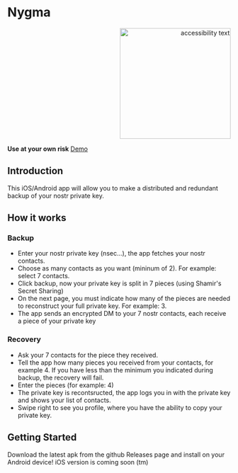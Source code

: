 # Nygma
<p align="right">
  <img src="https://imagedelivery.net/wyrwp3c-j0gDDUWgnE7lig/e8eaf0cd-09aa-4860-a767-480f984b4d00/public" width="250" alt="accessibility text">
</p>

**Use at your own risk**
[Demo](https://www.loom.com/share/4b8aafeb6616429ca943af7b3b9ccd4c)
## Introduction

This iOS/Android app will allow you to make a distributed and redundant backup of your nostr private key.

## How it works

### Backup

* Enter your nostr private key (nsec...), the app fetches your nostr contacts. 
* Choose as many contacts as you want (mininum of 2). For example: select 7 contacts.
* Click backup, now your private key is split in 7 pieces (using Shamir's Secret Sharing)
* On the next page, you must indicate how many of the pieces are needed to reconstruct your full private key. For example: 3.
* The app sends an encrypted DM to your 7 nostr contacts, each receive a piece of your private key

### Recovery

* Ask your 7 contacts for the piece they received.
* Tell the app how many pieces you received from your contacts, for example 4. If you have less than the minimum you indicated during backup, the recovery will fail.
* Enter the pieces (for example: 4)
* The private key is recontsructed, the app logs you in with the private key and shows your list of contacts.
* Swipe right to see you profile, where you have the ability to copy your private key.

## Getting Started

Download the latest apk from the github Releases page and install on your Android device!
iOS version is coming soon (tm)
